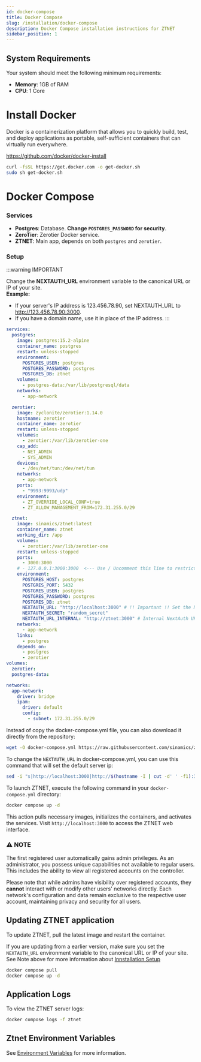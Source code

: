 ```yaml
---
id: docker-compose
title: Docker Compose
slug: /installation/docker-compose
description: Docker Compose installation instructions for ZTNET
sidebar_position: 1
---
```


## System Requirements

Your system should meet the following minimum requirements:

- **Memory**: 1GB of RAM
- **CPU**: 1 Core

# Install Docker
Docker is a containerization platform that allows you to quickly build, test, and deploy applications as portable, self-sufficient containers that can virtually run everywhere.

https://github.com/docker/docker-install
```bash
curl -fsSL https://get.docker.com -o get-docker.sh
sudo sh get-docker.sh
```

# Docker Compose
### Services
- **Postgres**: Database. **Change `POSTGRES_PASSWORD` for security**.
- **ZeroTier**: Zerotier Docker service.
- **ZTNET**: Main app, depends on both `postgres` and `zerotier`.

### Setup

:::warning IMPORTANT

Change the **NEXTAUTH_URL** environment variable to the canonical URL or IP of your site.  
**Example:**
- If your server's IP address is 123.456.78.90, set NEXTAUTH_URL to http://123.456.78.90:3000.
- If you have a domain name, use it in place of the IP address.
:::

```yml title="Create a docker-compose.yml file and populate it as follows:"
services:
  postgres:
    image: postgres:15.2-alpine
    container_name: postgres
    restart: unless-stopped
    environment:
      POSTGRES_USER: postgres
      POSTGRES_PASSWORD: postgres
      POSTGRES_DB: ztnet
    volumes:
      - postgres-data:/var/lib/postgresql/data
    networks:
      - app-network

  zerotier:
    image: zyclonite/zerotier:1.14.0
    hostname: zerotier
    container_name: zerotier
    restart: unless-stopped
    volumes:
      - zerotier:/var/lib/zerotier-one
    cap_add:
      - NET_ADMIN
      - SYS_ADMIN
    devices:
      - /dev/net/tun:/dev/net/tun
    networks:
      - app-network
    ports:
      - "9993:9993/udp"
    environment:
      - ZT_OVERRIDE_LOCAL_CONF=true
      - ZT_ALLOW_MANAGEMENT_FROM=172.31.255.0/29

  ztnet:
    image: sinamics/ztnet:latest
    container_name: ztnet
    working_dir: /app
    volumes:
      - zerotier:/var/lib/zerotier-one
    restart: unless-stopped
    ports:
      - 3000:3000
    # - 127.0.0.1:3000:3000  <--- Use / Uncomment this line to restrict access to localhost only
    environment:
      POSTGRES_HOST: postgres
      POSTGRES_PORT: 5432
      POSTGRES_USER: postgres
      POSTGRES_PASSWORD: postgres
      POSTGRES_DB: ztnet
      NEXTAUTH_URL: "http://localhost:3000" # !! Important !! Set the NEXTAUTH_URL environment variable to the canonical URL or IP of your site with port 3000
      NEXTAUTH_SECRET: "random_secret"
      NEXTAUTH_URL_INTERNAL: "http://ztnet:3000" # Internal NextAuth URL for 'ztnet' container on port 3000. Do not change unless modifying container name.
    networks:
      - app-network
    links:
      - postgres
    depends_on:
      - postgres
      - zerotier
volumes:
  zerotier:
  postgres-data:

networks:
  app-network:
    driver: bridge
    ipam:
      driver: default
      config:
        - subnet: 172.31.255.0/29
```

Instead of copy the docker-compose.yml file, you can also download it directly from the repository:
```bash
wget -O docker-compose.yml https://raw.githubusercontent.com/sinamics/ztnet/main/docker-compose.yml
```

To change the `NEXTAUTH_URL` in docker-compose.yml, you can use this command that will set the default server ip:
```bash
sed -i "s|http://localhost:3000|http://$(hostname -I | cut -d' ' -f1):3000|" docker-compose.yml
```

To launch ZTNET, execute the following command in your `docker-compose.yml` directory:
```bash
docker compose up -d
```

This action pulls necessary images, initializes the containers, and activates the services.
Visit `http://localhost:3000` to access the ZTNET web interface.

### ⚠️ NOTE
The first registered user automatically gains admin privileges.
As an administrator, you possess unique capabilities not available to regular users. This includes the ability to view all registered accounts on the controller.

Please note that while admins have visibility over registered accounts, they **cannot** interact with or modify other users' networks directly. Each network's configuration and data remain exclusive to the respective user account, maintaining privacy and security for all users.

## Updating ZTNET application
To update ZTNET, pull the latest image and restart the container.

If you are updating from a earlier version, make sure you set the `NEXTAUTH_URL` environment variable to the canonical URL or IP of your site.
See Note above for more information about [Innstallation Setup](/installation/docker-compose#setup)
```bash
docker compose pull
docker compose up -d
```

## Application Logs
To view the ZTNET server logs:
```bash
docker compose logs -f ztnet
```

## Ztnet Environment Variables
See [Environment Variables](/installation/options#environment-variables) for more information.